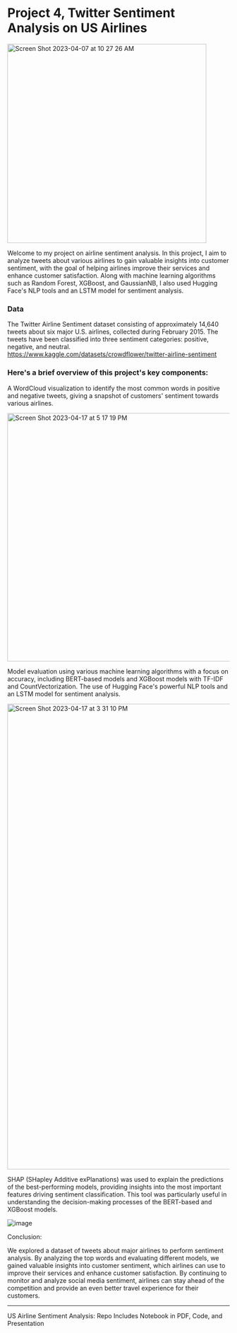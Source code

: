 # Project 4, Twitter Sentiment Analysis on US Airlines

<img width="451" alt="Screen Shot 2023-04-07 at 10 27 26 AM" src="https://user-images.githubusercontent.com/44559346/230625618-13316618-fcf1-4b9b-b59d-83103c447bd0.png">


Welcome to my project on airline sentiment analysis. In this project, I aim to analyze tweets about various airlines to gain valuable insights into customer sentiment, with the goal of helping airlines improve their services and enhance customer satisfaction. Along with machine learning algorithms such as Random Forest, XGBoost, and GaussianNB, I also used Hugging Face's  NLP tools and an LSTM model for sentiment analysis. 

### Data

The Twitter Airline Sentiment dataset consisting of approximately 14,640 tweets about six major U.S. airlines, collected during February 2015. The tweets have been classified into three sentiment categories: positive, negative, and neutral. https://www.kaggle.com/datasets/crowdflower/twitter-airline-sentiment

### Here's a brief overview of this project's key components:

A WordCloud visualization to identify the most common words in positive and negative tweets, giving a snapshot of customers' sentiment towards various airlines.


<img width="562" alt="Screen Shot 2023-04-17 at 5 17 19 PM" src="https://user-images.githubusercontent.com/44559346/232613039-6b32f2a7-fb77-42e4-9f8a-a07ef01ae973.png">


Model evaluation using various machine learning algorithms with a focus on accuracy, including BERT-based models and XGBoost models with TF-IDF and CountVectorization. The use of Hugging Face's powerful NLP tools and an LSTM model for sentiment analysis.


<img width="1054" alt="Screen Shot 2023-04-17 at 3 31 10 PM" src="https://user-images.githubusercontent.com/44559346/232613132-d93daec7-875c-4269-b55f-45e9926edaa2.png">


SHAP (SHapley Additive exPlanations) was used to explain the predictions of the best-performing models, providing insights into the most important features driving sentiment classification. This tool was particularly useful in understanding the decision-making processes of the BERT-based and XGBoost models.

![image](https://user-images.githubusercontent.com/44559346/232613784-be638bdf-8e47-466c-8540-9dbc69de9982.png)

Conclusion:

We explored a dataset of tweets about major airlines to perform sentiment analysis. By analyzing the top words and evaluating different models, we gained valuable insights into customer sentiment, which airlines can use to improve their services and enhance customer satisfaction. By continuing to monitor and analyze social media sentiment, airlines can stay ahead of the competition and provide an even better travel experience for their customers.

**************

US Airline Sentiment Analysis: Repo Includes Notebook in PDF, Code, and Presentation
